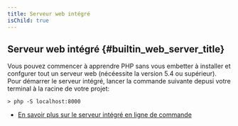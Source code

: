 ```yaml
---
title: Serveur web intégré
isChild: true
---
```


## Serveur web intégré {#builtin_web_server_title}

Vous pouvez commencer à apprendre PHP sans vous embetter à installer et confgurer tout un serveur web (nécéessite la version 5.4 ou supérieur). Pour démarrer le serveur intégré, lancer la commande suivante depusi votre terminal à la racine de votre projet: 

    > php -S localhost:8000

* [En savoir plus sur le serveur intégré en ligne de commande][cli-server]

[cli-server]: http://www.php.net/manual/fr/features.commandline.webserver.php
